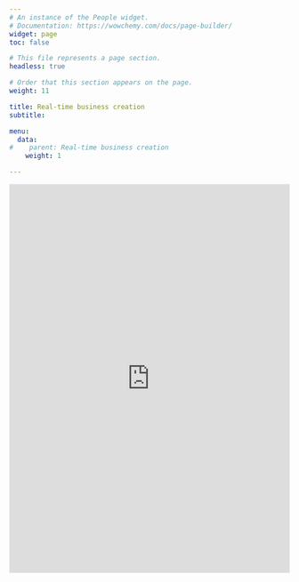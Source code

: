 ```yaml
---
# An instance of the People widget.
# Documentation: https://wowchemy.com/docs/page-builder/
widget: page
toc: false

# This file represents a page section.
headless: true

# Order that this section appears on the page.
weight: 11

title: Real-time business creation 
subtitle:     

menu:
  data:
#    parent: Real-time business creation
    weight: 1

---
```


<center>
  <iframe src="https://asavagar.github.io/SectorsRegistrationsRA/" title="" frameborder="0" style="overflow:hidden;height:700px;width:100%" height="700px" width="100%"></iframe>
</center>
